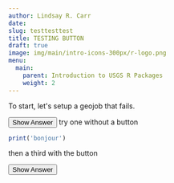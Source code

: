 ```yaml
---
author: Lindsay R. Carr
date: 
slug: testtesttest
title: TESTING BUTTON
draft: true 
image: img/main/intro-icons-300px/r-logo.png
menu:
  main:
    parent: Introduction to USGS R Packages
    weight: 2
---
```

To start, let's setup a geojob that fails.

<button class="ToggleButton" onclick="toggle_visibility('unnamed-chunk-1')">
Show Answer
</button>
              <div id="unnamed-chunk-1" style="display:none">

``` r
print('hello')
```

    ## [1] "hello"

</div>
try one without a button

``` r
print('bonjour')
```

then a third with the button

<button class="ToggleButton" onclick="toggle_visibility('unnamed-chunk-3')">
Show Answer
</button>
              <div id="unnamed-chunk-3" style="display:none">

``` r
print('ciao')
```

    ## [1] "ciao"

</div>

